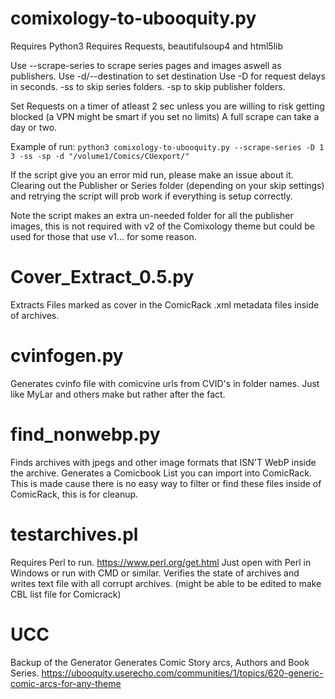 # comixology-to-ubooquity.py
Requires Python3
Requires Requests, beautifulsoup4 and html5lib

Use --scrape-series to scrape series pages and images aswell as publishers.
Use -d/--destination to set destination
Use -D for request delays in seconds.
-ss to skip series folders.
-sp to skip publisher folders.

Set Requests on a timer of atleast 2 sec unless you are willing to risk getting blocked (a VPN might be smart if you set no limits)
A full scrape can take a day or two.

Example of run: `python3 comixology-to-ubooquity.py --scrape-series -D 1 3 -ss -sp -d "/volume1/Comics/CUexport/"`


If the script give you an error mid run, please make an issue about it.
Clearing out the Publisher or Series folder (depending on your skip settings) and retrying the script will prob work if everything is setup correctly.

Note the script makes an extra un-needed folder for all the publisher images, this is not required with v2 of the Comixology theme but could be used for those that use v1... for some reason.

# Cover_Extract_0.5.py
Extracts Files marked as cover in the ComicRack .xml metadata files inside of archives.

# cvinfogen.py
Generates cvinfo file with comicvine urls from CVID's in folder names.
Just like MyLar and others make but rather after the fact.

# find_nonwebp.py
Finds archives with jpegs and other image formats that ISN'T WebP inside the archive.
Generates a Comicbook List you can import into ComicRack.
This is made cause there is no easy way to filter or find these files inside of ComicRack, this is for cleanup.

# testarchives.pl
Requires Perl to run. https://www.perl.org/get.html
Just open with Perl in Windows or run with CMD or similar.
Verifies the state of archives and writes text file with all corrupt archives. (might be able to be edited to make CBL list file for Comicrack)

# UCC
Backup of the Generator
Generates Comic Story arcs, Authors and Book Series.
https://ubooquity.userecho.com/communities/1/topics/620-generic-comic-arcs-for-any-theme